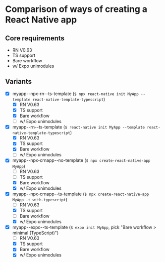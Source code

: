 # Comparison of ways of creating a React Native app

## Core requirements 
- RN V0.63
- TS support
- Bare workflow
- w/ Expo unimodules

## Variants
- [x] myapp--npx-rn--ts-template (`$ npx react-native init MyApp --template react-native-template-typescript`)
	- [x] RN V0.63
	- [x] TS support
	- [x] Bare workflow
	- [ ] w/ Expo unimodules

- [x] myapp--rn--ts-template (`$ react-native init MyApp --template react-native-template-typescript`)
	- [x] RN V0.63
	- [x] TS support
	- [x] Bare workflow
	- [ ] w/ Expo unimodules

- [x] myapp--npx-crnapp--no-template (`$ npx create-react-native-app MyApp`)
	- [ ] RN V0.63
	- [ ] TS support
	- [x] Bare workflow
	- [x] w/ Expo unimodules

- [x] myapp--npx-crnapp--ts-template (`$ npx create-react-native-app MyApp -t with-typescript`)
	- [ ] RN V0.63
	- [x] TS support
	- [ ] Bare workflow
	- [x] w/ Expo unimodules

- [x] myapp--expo--ts-template (`$ expo init MyApp`, pick "Bare workflow > minimal (TypeScript)")
	- [ ] RN V0.63
	- [x] TS support
	- [x] Bare workflow
	- [x] w/ Expo unimodules
